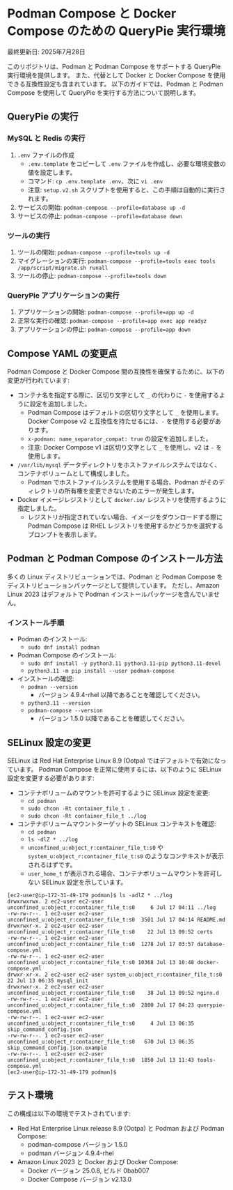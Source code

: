 # Podman Compose と Docker Compose のための QueryPie 実行環境

最終更新日: 2025年7月28日

このリポジトリは、Podman と Podman Compose をサポートする QueryPie 実行環境を提供します。
また、代替として Docker と Docker Compose を使用できる互換性設定も含まれています。
以下のガイドでは、Podman と Podman Compose を使用して QueryPie を実行する方法について説明します。

## QueryPie の実行

### MySQL と Redis の実行

1. `.env` ファイルの作成
   - `.env.template` をコピーして `.env` ファイルを作成し、必要な環境変数の値を設定します。
   - コマンド: `cp .env.template .env`、次に `vi .env`
   - 注意: `setup.v2.sh` スクリプトを使用すると、この手順は自動的に実行されます。
2. サービスの開始: `podman-compose --profile=database up -d`
3. サービスの停止: `podman-compose --profile=database down`

### ツールの実行

1. ツールの開始: `podman-compose --profile=tools up -d`
2. マイグレーションの実行: `podman-compose --profile=tools exec tools /app/script/migrate.sh runall`
3. ツールの停止: `podman-compose --profile=tools down`

### QueryPie アプリケーションの実行

1. アプリケーションの開始: `podman-compose --profile=app up -d`
2. 正常な実行の確認: `podman-compose --profile=app exec app readyz`
3. アプリケーションの停止: `podman-compose --profile=app down`

## Compose YAML の変更点

Podman Compose と Docker Compose 間の互換性を確保するために、以下の変更が行われています:

- コンテナ名を指定する際に、区切り文字として `_` の代わりに `-` を使用するように設定を追加しました。
  - Podman Compose はデフォルトの区切り文字として `_` を使用します。Docker Compose v2 と互換性を持たせるには、`-` を使用する必要があります。
  - `x-podman: name_separator_compat: true` の設定を追加しました。
  - 注意: Docker Compose v1 は区切り文字として `_` を使用し、v2 は `-` を使用します。
- `/var/lib/mysql` データディレクトリをホストファイルシステムではなく、コンテナボリュームとして構成しました。
  - Podman でホストファイルシステムを使用する場合、Podman がそのディレクトリの所有権を変更できないためエラーが発生します。
- Docker イメージレジストリとして `docker.io/` レジストリを使用するように指定しました。
  - レジストリが指定されていない場合、イメージをダウンロードする際に Podman Compose は RHEL レジストリを使用するかどうかを選択するプロンプトを表示します。

## Podman と Podman Compose のインストール方法

多くの Linux ディストリビューションでは、Podman と Podman Compose をディストリビューションパッケージとして提供しています。
ただし、Amazon Linux 2023 はデフォルトで Podman インストールパッケージを含んでいません。

### インストール手順

- Podman のインストール:
  - `sudo dnf install podman`
- Podman Compose のインストール:
  - `sudo dnf install -y python3.11 python3.11-pip python3.11-devel`
  - `python3.11 -m pip install --user podman-compose`
- インストールの確認:
  - `podman --version`
    - バージョン 4.9.4-rhel 以降であることを確認してください。
  - `python3.11 --version`
  - `podman-compose --version`
    - バージョン 1.5.0 以降であることを確認してください。

## SELinux 設定の変更

SELinux は Red Hat Enterprise Linux 8.9 (Ootpa) ではデフォルトで有効になっています。
Podman Compose を正常に使用するには、以下のように SELinux 設定を変更する必要があります:

- コンテナボリュームのマウントを許可するように SELinux 設定を変更:
  - `cd podman`
  - `sudo chcon -Rt container_file_t .`
  - `sudo chcon -Rt container_file_t ../log`
- コンテナボリュームマウントターゲットの SELinux コンテキストを確認:
  - `cd podman`
  - `ls -dlZ * ../log`
  - `unconfined_u:object_r:container_file_t:s0` や `system_u:object_r:container_file_t:s0` のようなコンテキストが表示されるはずです。
  - `user_home_t` が表示される場合、コンテナボリュームマウントを許可しない SELinux 設定を示しています。

```shell
[ec2-user@ip-172-31-49-179 podman]$ ls -adlZ * ../log
drwxrwxrwx. 2 ec2-user ec2-user unconfined_u:object_r:container_file_t:s0     6 Jul 17 04:11 ../log
-rw-rw-r--. 1 ec2-user ec2-user unconfined_u:object_r:container_file_t:s0  3501 Jul 17 04:14 README.md
drwxrwxr-x. 2 ec2-user ec2-user unconfined_u:object_r:container_file_t:s0    22 Jul 13 09:52 certs
-rw-rw-r--. 1 ec2-user ec2-user unconfined_u:object_r:container_file_t:s0  1278 Jul 17 03:57 database-compose.yml
-rw-rw-r--. 1 ec2-user ec2-user unconfined_u:object_r:container_file_t:s0 10368 Jul 13 10:48 docker-compose.yml
drwxr-xr-x. 2 ec2-user ec2-user system_u:object_r:container_file_t:s0        22 Jul 13 06:35 mysql_init
drwxrwxr-x. 2 ec2-user ec2-user unconfined_u:object_r:container_file_t:s0    38 Jul 13 09:52 nginx.d
-rw-rw-r--. 1 ec2-user ec2-user unconfined_u:object_r:container_file_t:s0  2800 Jul 17 04:23 querypie-compose.yml
-rw-rw-r--. 1 ec2-user ec2-user unconfined_u:object_r:container_file_t:s0     4 Jul 13 06:35 skip_command_config.json
-rw-rw-r--. 1 ec2-user ec2-user unconfined_u:object_r:container_file_t:s0   670 Jul 13 06:35 skip_command_config.json.example
-rw-rw-r--. 1 ec2-user ec2-user unconfined_u:object_r:container_file_t:s0  1850 Jul 13 11:43 tools-compose.yml
[ec2-user@ip-172-31-49-179 podman]$ 
```

## テスト環境

この構成は以下の環境でテストされています:

- Red Hat Enterprise Linux release 8.9 (Ootpa) と Podman および Podman Compose:
  - podman-compose バージョン 1.5.0
  - podman バージョン 4.9.4-rhel
- Amazon Linux 2023 と Docker および Docker Compose:
  - Docker バージョン 25.0.8, ビルド 0bab007
  - Docker Compose バージョン v2.13.0
